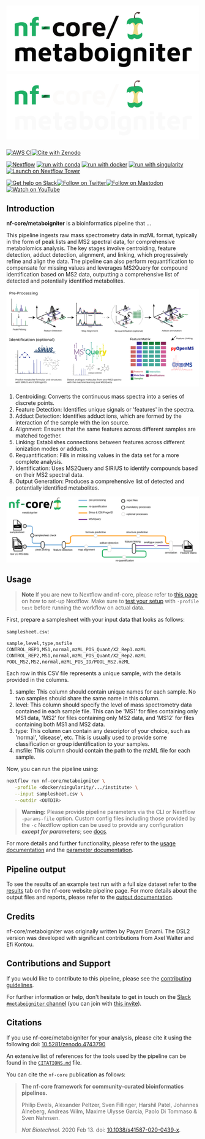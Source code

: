# ![nf-core/metaboigniter](docs/images/nf-core-metaboigniter_logo_light.png#gh-light-mode-only) ![nf-core/metaboigniter](docs/images/nf-core-metaboigniter_logo_dark.png#gh-dark-mode-only)

[![AWS CI](https://img.shields.io/badge/CI%20tests-full%20size-FF9900?labelColor=000000&logo=Amazon%20AWS)](https://nf-co.re/metaboigniter/results)[![Cite with Zenodo](http://img.shields.io/badge/DOI-10.5281/zenodo.4743790-1073c8?labelColor=000000)](https://doi.org/10.5281/zenodo.4743790)

[![Nextflow](https://img.shields.io/badge/nextflow%20DSL2-%E2%89%A523.04.0-23aa62.svg)](https://www.nextflow.io/)
[![run with conda](http://img.shields.io/badge/run%20with-conda-3EB049?labelColor=000000&logo=anaconda)](https://docs.conda.io/en/latest/)
[![run with docker](https://img.shields.io/badge/run%20with-docker-0db7ed?labelColor=000000&logo=docker)](https://www.docker.com/)
[![run with singularity](https://img.shields.io/badge/run%20with-singularity-1d355c.svg?labelColor=000000)](https://sylabs.io/docs/)
[![Launch on Nextflow Tower](https://img.shields.io/badge/Launch%20%F0%9F%9A%80-Nextflow%20Tower-%234256e7)](https://tower.nf/launch?pipeline=https://github.com/nf-core/metaboigniter)

[![Get help on Slack](http://img.shields.io/badge/slack-nf--core%20%23metaboigniter-4A154B?labelColor=000000&logo=slack)](https://nfcore.slack.com/channels/metaboigniter)[![Follow on Twitter](http://img.shields.io/badge/twitter-%40nf__core-1DA1F2?labelColor=000000&logo=twitter)](https://twitter.com/nf_core)[![Follow on Mastodon](https://img.shields.io/badge/mastodon-nf__core-6364ff?labelColor=FFFFFF&logo=mastodon)](https://mstdn.science/@nf_core)[![Watch on YouTube](http://img.shields.io/badge/youtube-nf--core-FF0000?labelColor=000000&logo=youtube)](https://www.youtube.com/c/nf-core)

## Introduction

**nf-core/metaboigniter** is a bioinformatics pipeline that ...

This pipeline ingests raw mass spectrometry data in mzML format, typically in the form of peak lists and MS2 spectral data, for comprehensive metabolomics analysis. The key stages involve centroiding, feature detection, adduct detection, alignment, and linking, which progressively refine and align the data. The pipeline can also perform requantification to compensate for missing values and leverages MS2Query for compound identification based on MS2 data, outputting a comprehensive list of detected and potentially identified metabolites.

![nf-core/metaboigniter workflow](docs/images/Metaboigniter_graph.png)

1. Centroiding: Converts the continuous mass spectra into a series of discrete points.
2. Feature Detection: Identifies unique signals or 'features' in the spectra.
3. Adduct Detection: Identifies adduct ions, which are formed by the interaction of the sample with the ion source.
4. Alignment: Ensures that the same features across different samples are matched together.
5. Linking: Establishes connections between features across different ionization modes or adducts.
6. Requantification: Fills in missing values in the data set for a more complete analysis.
7. Identification: Uses MS2Query and SIRIUS to identify compounds based on their MS2 spectral data.
8. Output Generation: Produces a comprehensive list of detected and potentially identified metabolites.

![nf-core/metaboigniter metro map](docs/images/metaboigniter_metro_map.png)

## Usage

> **Note**
> If you are new to Nextflow and nf-core, please refer to [this page](https://nf-co.re/docs/usage/installation) on how
> to set-up Nextflow. Make sure to [test your setup](https://nf-co.re/docs/usage/introduction#how-to-run-a-pipeline)
> with `-profile test` before running the workflow on actual data.

First, prepare a samplesheet with your input data that looks as follows:

`samplesheet.csv`:

```csv
sample,level,type,msfile
CONTROL_REP1,MS1,normal,mzML_POS_Quant/X2_Rep1.mzML
CONTROL_REP2,MS1,normal,mzML_POS_Quant/X2_Rep2.mzML
POOL_MS2,MS2,normal,mzML_POS_ID/POOL_MS2.mzML
```

Each row in this CSV file represents a unique sample, with the details provided in the columns.

1. sample: This column should contain unique names for each sample. No two samples should share the same name in this column.
2. level: This column should specify the level of mass spectrometry data contained in each sample file. This can be 'MS1' for files containing only MS1 data, 'MS2' for files containing only MS2 data, and 'MS12' for files containing both MS1 and MS2 data.
3. type: This column can contain any descriptor of your choice, such as 'normal', 'disease', etc. This is usually used to provide some classification or group identification to your samples.
4. msfile: This column should contain the path to the mzML file for each sample.

Now, you can run the pipeline using:

```bash
nextflow run nf-core/metaboigniter \
   -profile <docker/singularity/.../institute> \
   --input samplesheet.csv \
   --outdir <OUTDIR>
```

> **Warning:**
> Please provide pipeline parameters via the CLI or Nextflow `-params-file` option. Custom config files including those
> provided by the `-c` Nextflow option can be used to provide any configuration _**except for parameters**_;
> see [docs](https://nf-co.re/usage/configuration#custom-configuration-files).

For more details and further functionality, please refer to the [usage documentation](https://nf-co.re/metaboigniter/usage) and the [parameter documentation](https://nf-co.re/metaboigniter/parameters).

## Pipeline output

To see the results of an example test run with a full size dataset refer to the [results](https://nf-co.re/metaboigniter/results) tab on the nf-core website pipeline page.
For more details about the output files and reports, please refer to the
[output documentation](https://nf-co.re/metaboigniter/output).

## Credits

nf-core/metaboigniter was originally written by Payam Emami. The DSL2 version was developed with significant contributions from Axel Walter and Efi Kontou.

## Contributions and Support

If you would like to contribute to this pipeline, please see the [contributing guidelines](.github/CONTRIBUTING.md).

For further information or help, don't hesitate to get in touch on the [Slack `#metaboigniter` channel](https://nfcore.slack.com/channels/metaboigniter) (you can join with [this invite](https://nf-co.re/join/slack)).

## Citations

If you use nf-core/metaboigniter for your analysis, please cite it using the following doi: [10.5281/zenodo.4743790](https://doi.org/10.5281/zenodo.4743790)

An extensive list of references for the tools used by the pipeline can be found in the [`CITATIONS.md`](CITATIONS.md) file.

You can cite the `nf-core` publication as follows:

> **The nf-core framework for community-curated bioinformatics pipelines.**
>
> Philip Ewels, Alexander Peltzer, Sven Fillinger, Harshil Patel, Johannes Alneberg, Andreas Wilm, Maxime Ulysse Garcia, Paolo Di Tommaso & Sven Nahnsen.
>
> _Nat Biotechnol._ 2020 Feb 13. doi: [10.1038/s41587-020-0439-x](https://dx.doi.org/10.1038/s41587-020-0439-x).
